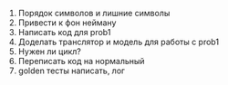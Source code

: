 1. Порядок символов и лишние символы
2. Привести к фон нейману
3. Написать код для prob1
4. Доделать транслятор и модель для работы с prob1
5. Нужен ли цикл?
6. Переписать код на нормальный
7. golden тесты написать, лог